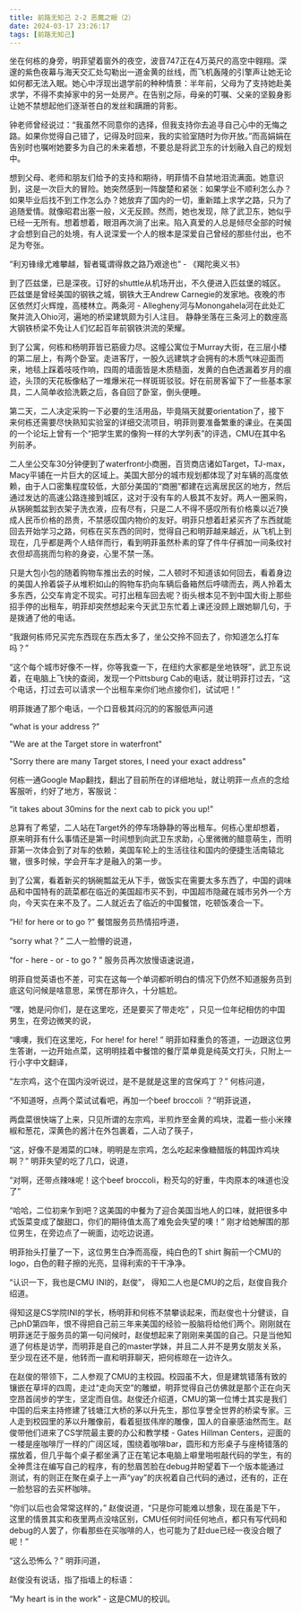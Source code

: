 ```yaml
---
title: 前路无知己 2-2 恶魔之眼（2）
date: 2024-03-17 23:26:17
tags: [前路无知己]
---
```


坐在何栋的身旁，明菲望着窗外的夜空，波音747正在4万英尺的高空中翱翔。深邃的紫色夜幕与海天交汇处勾勒出一道金黄的丝线，而飞机轰隆的引擎声让她无论如何都无法入眠。她心中浮现出退学前的种种情景：半年前，父母为了支持她赴美求学，不得不卖掉家中的另一处房产。在告别之际，母亲的叮嘱、父亲的坚毅身影让她不禁想起他们逐渐苍白的发丝和蹒跚的背影。

钟老师曾经说过：“我虽然不同意你的选择，但我支持你去追寻自己心中的无悔之路。如果你觉得自己错了，记得及时回来，我的实验室随时为你开放。”而高娟娟在告别时也嘱咐她要多为自己的未来着想，不要总是将武卫东的计划融入自己的规划中。

想到父母、老师和朋友们给予的支持和期待，明菲情不自禁地泪流满面。她意识到，这是一次巨大的冒险。她突然感到一阵酸楚和紧张：如果学业不顺利怎么办？如果毕业后找不到工作怎么办？她放弃了国内的一切，重新踏上求学之路，只为了追随爱情。就像昭君出塞一般，义无反顾。然而，她也发现，除了武卫东，她似乎已经一无所有。想着想着，眼泪再次淌了出来。陷入真爱的人总是倾尽全部的时候才会想到自己的处境，有人说深爱一个人的根本是深爱自己曾经的那些付出，也不足为夸张。

“利刃锋缘尤难攀越，智者辄谓得救之路乃艰途也”  - 《羯陀奥义书》

到了匹兹堡，已是深夜。订好的shuttle从机场开出，不久便进入匹兹堡的城区。匹兹堡是曾经美国的钢铁之城，钢铁大王Andrew Carnegie的发家地。夜晚的市区依然灯火辉煌，高楼林立。两条河 - Allegheny河与Monongahela河在此处汇聚并流入Ohio河，遍地的桥梁建筑颇为引人注目。 静静坐落在三条河上的数座高大钢铁桥梁不免让人们忆起百年前钢铁洪流的荣耀。

到了公寓，何栋和杨明菲皆已筋疲力尽。这幢公寓位于Murray大街，在三层小楼的第二层上，有两个卧室。走进客厅，一股久远建筑才会拥有的木质气味迎面而来，地毯上踩着吱吱作响，四周的墙面皆是木质糙面，发黄的白色透漏着岁月的痕迹，头顶的天花板像粘了一堆爆米花一样斑斑驳驳。好在前房客留下了一些基本家具，二人简单收拾洗簌之后，各自回了卧室，倒头便睡。

第二天，二人决定采购一下必要的生活用品，毕竟隔天就要orientation了，接下来何栋还需要尽快熟知实验室的详细交流项目，明菲则要准备繁重的课业。在美国的一个论坛上曾有一个“把学生累的像狗一样的大学列表”的评选，CMU在其中名列前矛。

二人坐公交车30分钟便到了waterfront小商圈，百货商店诸如Target，TJ-max，Macy平铺在一片巨大的区域上。美国大部分的城市规划都体现了对车辆的高度依赖，由于人口密集程度较低，大部分美国的“商圈”都建在远离居民区的地方，然后通过发达的高速公路连接到城区，这对于没有车的人极其不友好。两人一圈采购，从锅碗瓢盆到衣架子洗衣液，应有尽有，只是二人不得不感叹所有价格乘以近7换成人民币价格的昂贵，不禁感叹国内物价的友好。明菲只想着赶紧买齐了东西就能回去开始学习之路，何栋在买东西的同时，觉得自己和明菲越来越近，从飞机上到现在，几乎都是两个人结伴而行，看到明菲虽然朴素的穿了件牛仔裤加一间条纹衬衣但却高挑而匀称的身姿，心里不禁一荡。

只是大包小包的随着购物车推出去的时候，二人顿时不知道该如何回去，看着身边的美国人拎着袋子从堆积如山的购物车扔向车辆后备箱然后呼啸而去，两人拎着太多东西，公交车肯定不现实。可打出租车回去呢？街头根本见不到中国大街上那些招手停的出租车，明菲却突然想起来今天武卫东忙着上课还没顾上跟她聊几句，于是拨通了他的电话。

“我跟何栋师兄买完东西现在东西太多了，坐公交拎不回去了，你知道怎么打车吗？”

“这个每个城市好像不一样，你等我查一下，在纽约大家都是坐地铁呀”，武卫东说着，在电脑上飞快的查阅，发现一个Pittsburg Cab的电话，就让明菲打过去，“这个电话，打过去可以请求一个出租车来你们地点接你们，试试吧！”

明菲拨通了那个电话，一个口音极其闷沉的的客服低声问道

“what is your address ?”

"We are at the Target store in waterfront"

"Sorry there are many Target stores, I need your exact address"

何栋一通Google Map翻找，翻出了目前所在的详细地址，就让明菲一点点的念给客服听，约好了地方，客服说：

“it takes about 30mins for the next cab to pick you up!”

总算有了希望，二人站在Target外的停车场静静的等出租车。何栋心里却想着，原来明菲有什么事情还是第一时间想到向武卫东求助，心里微微的醋意萌生，而明菲第一次体会到了对车的依赖，美国车轮上的生活往往和国内的便捷生活南辕北辙，很多时候，学会开车才是融入的第一步。

到了公寓，看着新买的锅碗瓢盆无从下手，做饭实在需要太多东西了，中国的调味品和中国特有的蔬菜都在临近的美国超市买不到，中国超市隐藏在城市另外一个方向，今天实在来不及了。二人就近去了临近的中国餐馆，吃顿饭凑合一下。

“Hi! for here or to go ?” 餐馆服务员热情招呼道，

“sorry what？” 二人一脸懵的说道，

“for - here - or - to go ? ” 服务员再次放慢语速说道，

明菲自觉英语也不差，可实在这每一个单词都听明白的情况下仍然不知道服务员到底这句问候是啥意思，呆愣在那许久，十分尴尬。

“嘿，她是问你们，是在这里吃，还是要买了带走吃” ，只见一位年纪相仿的中国男生，在旁边微笑的说，

“噢噢，我们在这里吃，For here! for here! ” 明菲如释重负的答道，一边跟这位男生答谢，一边开始点菜，这明明挂着中餐馆的餐厅菜单竟是纯英文打头，只附上一行小字中文翻译，

“左宗鸡，这个在国内没听说过，是不是就是这里的宫保鸡丁？” 何栋问道，

“不知道呀，点两个菜试试看吧，再加一个beef broccoli ？”明菲说道，

两盘菜很快端了上来，只见所谓的左宗鸡，半煎炸至金黄的鸡块，混着一些小米辣椒和葱花，深黄色的酱汁在外包裹着，二人动了筷子，

“这，好像不是湘菜的口味，明明是左宗鸡，怎么吃起来像糖醋版的韩国炸鸡块啊？” 明菲失望的吃了几口，说道，

“对啊，还带点辣味呢！这个beef broccoli，粉芡勾的好重，牛肉原本的味道也没了”

“哈哈，二位初来乍到吧？这美国的中餐为了迎合美国当地人的口味，就把很多中式饭菜变成了酸甜口，你们的期待值太高了难免会失望的噢！” 刚才给她解围的那位男生，在旁边点了一碗面，边吃边说道。

明菲抬头打量了一下，这位男生白净而高瘦，纯白色的T shirt 胸前一个CMU的logo，白色的鞋子擦的光亮，显得利索的干干净净。

“认识一下，我也是CMU INI的，赵俊”， 得知二人也是CMU的之后，赵俊自我介绍道。

得知这是CS学院INI的学长，杨明菲和何栋不禁攀谈起来，而赵俊也十分健谈，自己phD第四年，恨不得把自己前三年来美国的经验一股脑将给他们两个。刚刚就在明菲迷茫于服务员的第一句问候时，赵俊想起来了刚刚来美国的自己。只是当他知道了何栋是访学，而明菲是自己的master学妹，并且二人并不是男女朋友关系，至少现在还不是，他转而一直和明菲聊天，把何栋晾在一边许久。

在赵俊的带领下，二人参观了CMU的主校园。校园虽不大，但是建筑错落有致的镶嵌在草坪的四周，走过“走向天空”的雕塑，明菲觉得自己仿佛就是那个正在向天空昂首阔步的学生，坚定而自信。赵俊还介绍道，CMU的第一位博士其实是我们中国的后来主持修建了钱塘江大桥的茅以升先生，那位享誉全世界的桥梁专家。三人走到校园里的茅以升雕像前，看着挺拔伟岸的雕像，国人的自豪感油然而生。赵俊带他们进来了CS学院最主要的办公和教学楼 - Gates Hillman Centers，迎面的一楼是座咖啡厅一样的广阔区域，围绕着咖啡bar，圆形和方形桌子与座椅错落的摆放着，但几乎每个桌子都坐满了正在笔记本电脑上噼里啪啦敲代码的学生，有的全神贯注在编写自己的程序，有的愁眉苦脸在debug并盼望着下一个版本能通过测试，有的则正在聚在桌子上一声“yay”的庆祝着自己代码的通过，还有的，正在一脸愁容的去买杯咖啡。

“你们以后也会常常这样的，” 赵俊说道，“只是你可能难以想象，现在虽是下午，这里的情景其实和夜里两点没啥区别，CMU任何时间任何地点，都只有写代码和debug的人罢了，你看那些在买咖啡的人，也可能为了赶due已经一夜没合眼了呢！”

“这么恐怖么？” 明菲问道，

赵俊没有说话，指了指墙上的标语：

“My heart is in the work” - 这是CMU的校训。
